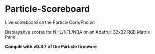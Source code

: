 # Particle-Scoreboard
Live scoreboard on the Particle Core/Photon

Displays live scores for NHL/NFL/NBA on an Adafruit 32x32 RGB Matrix Panel.

**Compile with v0.4.7 of the Particle firmware** 

